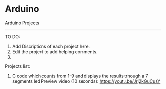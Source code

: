 # Arduino
Arduino Projects

______________________________________________
TO DO:
  1. Add Discriptions of each project here.
  2. Edit the project to add helping comments.
  3.
  
Projects list:
  1. C code which counts from 1-9 and displays the results trhough a 7 segments led 
    Preview video (10 seconds): https://youtu.be/Jrj2kGuCusY
